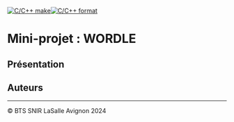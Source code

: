 [![C/C++ make](https://github.com/btssn-lasalle-84/MP24-T4-WORDLE/actions/workflows/c-cpp.yml/badge.svg?branch=develop)](https://github.com/btssn-lasalle-84/MP24-T4-WORDLE/actions/workflows/c-cpp.yml)[![C/C++ format](https://github.com/btssn-lasalle-84/MP24-T4-WORDLE/actions/workflows/cppformat.yml/badge.svg?branch=develop)](https://github.com/btssn-lasalle-84/MP24-T4-WORDLE/actions/workflows/cppformat.yml)

# Mini-projet : WORDLE

## Présentation

## Auteurs

---
©️ BTS SNIR LaSalle Avignon 2024
